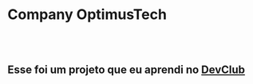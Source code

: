 <h1> Company OptimusTech </h1>
<br>
<br>
<h2> Esse foi um projeto que eu aprendi no <a href="https://rodolfomori.com.br/devclub"> DevClub</a></h2>
